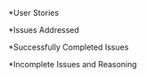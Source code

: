 *User Stories


*Issues Addressed


*Successfully Completed Issues


*Incomplete Issues and Reasoning

